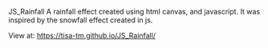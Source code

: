 JS_Rainfall
A rainfall effect created using html canvas, and javascript. It was inspired by the snowfall effect created in js.


View at: https://tisa-tm.github.io/JS_Rainfall/
